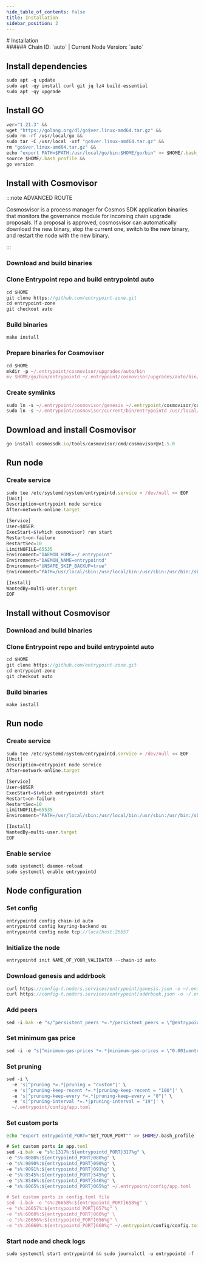 ```yaml
---
hide_table_of_contents: false
title: Installation
sidebar_position: 2
---
```


<div class="h1-with-icon icon-entrypoint">
# Installation
</div>
###### Chain ID: `auto` | Current Node Version: `auto`

## Install dependencies

```js
sudo apt -q update
sudo apt -qy install curl git jq lz4 build-essential
sudo apt -qy upgrade
```

## Install GO
```js
ver="1.21.3" &&
wget "https://golang.org/dl/go$ver.linux-amd64.tar.gz" &&
sudo rm -rf /usr/local/go &&
sudo tar -C /usr/local -xzf "go$ver.linux-amd64.tar.gz" &&
rm "go$ver.linux-amd64.tar.gz" &&
echo "export PATH=$PATH:/usr/local/go/bin:$HOME/go/bin" >> $HOME/.bash_profile &&
source $HOME/.bash_profile &&
go version
```

## Install with Cosmovisor
:::note ADVANCED ROUTE

Cosmosvisor is a process manager for Cosmos SDK application binaries that monitors the governance module for incoming chain upgrade proposals. If a proposal is approved, cosmosvisor can automatically download the new binary, stop the current one, switch to the new binary, and restart the node with the new binary.

:::
### Download and build binaries
### Clone Entrypoint repo and build entrypointd auto
```js
cd $HOME
git clone https://github.com/entrypoint-zone.git
cd entrypoint-zone
git checkout auto
```

### Build binaries
```js
make install
```
### Prepare binaries for Cosmovisor
```js
cd $HOME
mkdir -p ~/.entrypoint/cosmovisor/upgrades/auto/bin
mv $HOME/go/bin/entrypointd ~/.entrypoint/cosmovisor/upgrades/auto/bin/
```

### Create symlinks
```js
sudo ln -s ~/.entrypoint/cosmovisor/genesis ~/.entrypoint/cosmovisor/current -f
sudo ln -s ~/.entrypoint/cosmovisor/current/bin/entrypointd /usr/local/bin/entrypointd -f
```

## Download and install Cosmovisor
```js
go install cosmossdk.io/tools/cosmovisor/cmd/cosmovisor@v1.5.0
```

## Run node
### Create service
```js
sudo tee /etc/systemd/system/entrypointd.service > /dev/null << EOF
[Unit]
Description=entrypoint node service
After=network-online.target

[Service]
User=$USER
ExecStart=$(which cosmovisor) run start
Restart=on-failure
RestartSec=10
LimitNOFILE=65535
Environment="DAEMON_HOME=~/.entrypoint"
Environment="DAEMON_NAME=entrypointd"
Environment="UNSAFE_SKIP_BACKUP=true"
Environment="PATH=/usr/local/sbin:/usr/local/bin:/usr/sbin:/usr/bin:/sbin:/bin:/usr/games:/usr/local/games:/snap/bin:~/.entrypoint/cosmovisor/current/bin"

[Install]
WantedBy=multi-user.target
EOF
```

## Install without Cosmovisor

### Download and build binaries
### Clone Entrypoint repo and build entrypointd auto
```js
cd $HOME
git clone https://github.com/entrypoint-zone.git
cd entrypoint-zone
git checkout auto
```

### Build binaries
```js
make install
```

## Run node
### Create service
```js
sudo tee /etc/systemd/system/entrypointd.service > /dev/null << EOF
[Unit]
Description=entrypoint node service
After=network-online.target

[Service]
User=$USER
ExecStart=$(which entrypointd) start
Restart=on-failure
RestartSec=10
LimitNOFILE=65535
Environment="PATH=/usr/local/sbin:/usr/local/bin:/usr/sbin:/usr/bin:/sbin:/bin:/usr/games:/usr/local/games:/snap/bin"

[Install]
WantedBy=multi-user.target
EOF
```

### Enable service
```js
sudo systemctl daemon-reload
sudo systemctl enable entrypointd
```

## Node configuration
### Set config
```js
entrypointd config chain-id auto
entrypointd config keyring-backend os
entrypointd config node tcp://localhost:26657
```

### Initialize the node
```js
entrypointd init NAME_OF_YOUR_VALIDATOR --chain-id auto
```

### Download genesis and addrbook
```js
curl https://config-t.noders.services/entrypoint/genesis.json -o ~/.entrypoint/config/genesis.json
curl https://config-t.noders.services/entrypoint/addrbook.json -o ~/.entrypoint/config/addrbook.json
```
### Add peers
```js
sed -i.bak -e "s/^persistent_peers *=.*/persistent_peers = \"@entrypoint-t-rpc.noders.services:\"/" ~/.entrypoint/config/config.toml
```

### Set minimum gas price
```js
sed -i -e "s|^minimum-gas-prices *=.*|minimum-gas-prices = \"0.001uentry\"|" ~/.entrypoint/config/app.toml
```
### Set pruning
```js
sed -i \
  -e 's|^pruning *=.*|pruning = "custom"|' \
  -e 's|^pruning-keep-recent *=.*|pruning-keep-recent = "100"|' \
  -e 's|^pruning-keep-every *=.*|pruning-keep-every = "0"|' \
  -e 's|^pruning-interval *=.*|pruning-interval = "19"|' \
  ~/.entrypoint/config/app.toml
```

### Set custom ports

```bash
echo "export entrypointd_PORT="SET_YOUR_PORT"" >> $HOME/.bash_profile
```

```js
# Set custom ports in app.toml
sed -i.bak -e "s%:1317%:${entrypointd_PORT}317%g" \
-e "s%:8080%:${entrypointd_PORT}080%g" \
-e "s%:9090%:${entrypointd_PORT}090%g" \
-e "s%:9091%:${entrypointd_PORT}091%g" \
-e "s%:8545%:${entrypointd_PORT}545%g" \
-e "s%:8546%:${entrypointd_PORT}546%g" \
-e "s%:6065%:${entrypointd_PORT}065%g" ~/.entrypoint/config/app.toml

# Set custom ports in config.toml file
sed -i.bak -e "s%:26658%:${entrypointd_PORT}658%g" \
-e "s%:26657%:${entrypointd_PORT}657%g" \
-e "s%:6060%:${entrypointd_PORT}060%g" \
-e "s%:26656%:${entrypointd_PORT}656%g" \
-e "s%:26660%:${entrypointd_PORT}660%g" ~/.entrypoint/config/config.toml
```

### Start node and check logs
```js
sudo systemctl start entrypointd && sudo journalctl -u entrypointd -f --no-hostname -o cat
```